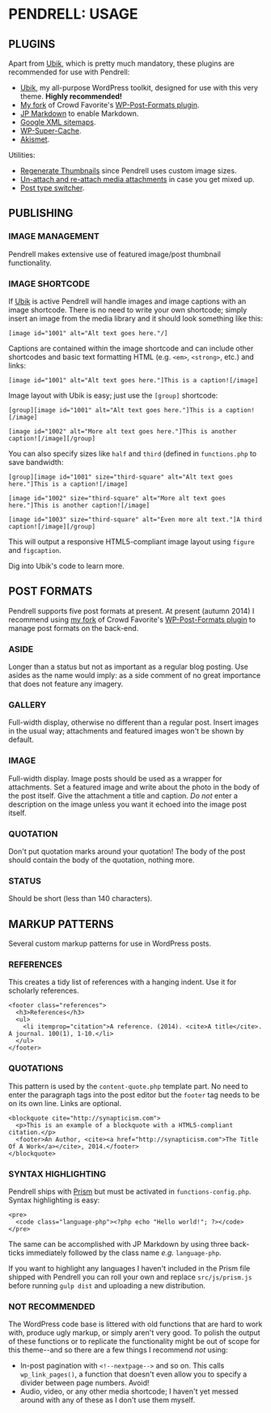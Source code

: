 # PENDRELL: USAGE

## PLUGINS

Apart from [Ubik](https://github.com/synapticism/ubik), which is pretty much mandatory, these plugins are recommended for use with Pendrell:

* [Ubik](https://github.com/synapticism/ubik), my all-purpose WordPress toolkit, designed for use with this very theme. **Highly recommended!**
* [My fork](https://github.com/synapticism/wp-post-formats) of Crowd Favorite's [WP-Post-Formats plugin](https://github.com/crowdfavorite/wp-post-formats).
* [JP Markdown](http://wordpress.org/plugins/jetpack-markdown/) to enable Markdown.
* [Google XML sitemaps](http://www.arnebrachhold.de/redir/sitemap-home/).
* [WP-Super-Cache](http://ocaoimh.ie/wp-super-cache/).
* [Akismet](http://akismet.com/).

Utilities:

* [Regenerate Thumbnails](http://wordpress.org/extend/plugins/regenerate-thumbnails/) since Pendrell uses custom image sizes.
* [Un-attach and re-attach media attachments](http://wordpress.org/plugins/unattach-and-re-attach-attachments/) in case you get mixed up.
* [Post type switcher](http://wordpress.org/extend/post-type-switcher/).



## PUBLISHING

### IMAGE MANAGEMENT

Pendrell makes extensive use of featured image/post thumbnail functionality.

### IMAGE SHORTCODE

If [Ubik](https://github.com/synapticism/ubik) is active Pendrell will handle images and image captions with an image shortcode. There is no need to write your own shortcode; simply insert an image from the media library and it should look something like this:

```
[image id="1001" alt="Alt text goes here."/]
```

Captions are contained within the image shortcode and can include other shortcodes and basic text formatting HTML (e.g. `<em>`, `<strong>`, etc.) and links:

```
[image id="1001" alt="Alt text goes here."]This is a caption![/image]
```

Image layout with Ubik is easy; just use the `[group]` shortcode:

```
[group][image id="1001" alt="Alt text goes here."]This is a caption![/image]

[image id="1002" alt="More alt text goes here."]This is another caption![/image][/group]
```

You can also specify sizes like `half` and `third` (defined in `functions.php` to save bandwidth:

```
[group][image id="1001" size="third-square" alt="Alt text goes here."]This is a caption![/image]

[image id="1002" size="third-square" alt="More alt text goes here."]This is another caption![/image]

[image id="1003" size="third-square" alt="Even more alt text."]A third caption![/image][/group]
```

This will output a responsive HTML5-compliant image layout using `figure` and `figcaption`.

Dig into Ubik's code to learn more.



## POST FORMATS

Pendrell supports five post formats at present. At present (autumn 2014) I recommend using [my fork](https://github.com/synapticism/wp-post-formats) of Crowd Favorite's [WP-Post-Formats plugin](https://github.com/crowdfavorite/wp-post-formats) to manage post formats on the back-end.

### ASIDE

Longer than a status but not as important as a regular blog posting. Use asides as the name would imply: as a side comment of no great importance that does not feature any imagery.

### GALLERY

Full-width display, otherwise no different than a regular post. Insert images in the usual way; attachments and featured images won't be shown by default.

### IMAGE

Full-width display. Image posts should be used as a wrapper for attachments. Set a featured image and write about the photo in the body of the post itself. Give the attachment a title and caption. *Do not* enter a description on the image unless you want it echoed into the image post itself.

### QUOTATION

Don't put quotation marks around your quotation! The body of the post should contain the body of the quotation, nothing more.

### STATUS

Should be short (less than 140 characters).



## MARKUP PATTERNS

Several custom markup patterns for use in WordPress posts.

### REFERENCES

This creates a tidy list of references with a hanging indent. Use it for scholarly references.

```
<footer class="references">
  <h3>References</h3>
  <ul>
    <li itemprop="citation">A reference. (2014). <cite>A title</cite>. A journal. 100(1), 1-10.</li>
  </ul>
</footer>
```



### QUOTATIONS

This pattern is used by the `content-quote.php` template part. No need to enter the paragraph tags into the post editor but the `footer` tag needs to be on its own line. Links are optional.

```
<blockquote cite="http://synapticism.com">
  <p>This is an example of a blockquote with a HTML5-compliant citation.</p>
  <footer>An Author, <cite><a href="http://synapticism.com">The Title Of A Work</a></cite>, 2014.</footer>
</blockquote>
```



### SYNTAX HIGHLIGHTING

Pendrell ships with [Prism](http://prismjs.com/) but must be activated in `functions-config.php`. Syntax highlighting is easy:

```
<pre>
  <code class="language-php"><?php echo "Hello world!"; ?></code>
</pre>
```

The same can be accomplished with JP Markdown by using three back-ticks immediately followed by the class name *e.g.* `language-php`.

If you want to highlight any languages I haven't included in the Prism file shipped with Pendrell you can roll your own and replace `src/js/prism.js` before running `gulp dist` and uploading a new distribution.



### NOT RECOMMENDED

The WordPress code base is littered with old functions that are hard to work with, produce ugly markup, or simply aren't very good. To polish the output of these functions or to replicate the functionality might be out of scope for this theme--and so there are a few things I recommend *not* using:

- In-post pagination with `<!--nextpage-->` and so on. This calls `wp_link_pages()`, a function that doesn't even allow you to specify a divider between page numbers. Avoid!
- Audio, video, or any other media shortcode; I haven't yet messed around with any of these as I don't use them myself.

